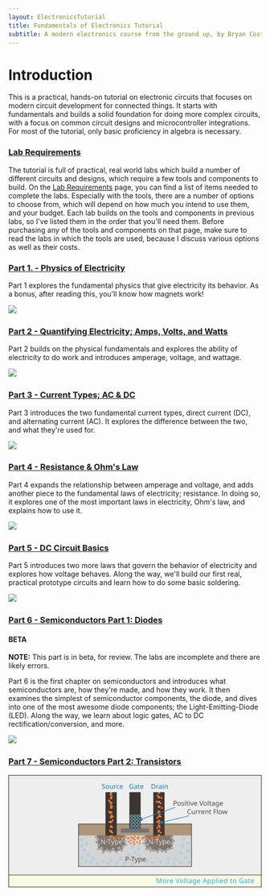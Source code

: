 ```yaml
---
layout: ElectronicsTutorial
title: Fundamentals of Electronics Tutorial
subtitle: A modern electronics course from the ground up, by Bryan Costanich.
---
```


# Introduction

This is a practical, hands-on tutorial on electronic circuits that focuses on modern circuit development for connected things. It starts with fundamentals and builds a solid foundation for doing more complex circuits, with a focus on common circuit designs and microcontroller integrations. For most of the tutorial, only basic proficiency in algebra is necessary.

### [Lab Requirements](Prologue/Requirements)

The tutorial is full of practical, real world labs which build a number of different circuits and designs, which require a few tools and components to build. On the [Lab Requirements](Prologue/Requirements) page, you can find a list of items needed to complete the labs. Especially with the tools, there are a number of options to choose from, which will depend on how much you intend to use them, and your budget. Each lab builds on the tools and components in previous labs, so I've listed them in the order that you'll need them. Before purchasing any of the tools and components on that page, make sure to read the labs in which the tools are used, because I discuss various options as well as their costs.

### [Part 1. - Physics of Electricity](Part1/Atoms)

Part 1 explores the fundamental physics that give electricity its behavior. As a bonus, after reading this, you'll know how magnets work!

![](Part1/Support_Files/Atoms_Sharing_an_Electron.svg)

### [Part 2 - Quantifying Electricity; Amps, Volts, and Watts](Part2/Amount_and_Force)

Part 2 builds on the physical fundamentals and explores the ability of electricity to do work and introduces amperage, voltage, and wattage.

![](Part2/Support_Files/Water_Tower_w_Units.svg)

### [Part 3 - Current Types; AC & DC](Part3/Current_Types)

Part 3 introduces the two fundamental current types, direct current (DC), and alternating current (AC). It explores the difference between the two, and what they're used for.

![](Part3/Support_Files/AC_DC.svg)


### [Part 4 - Resistance & Ohm's Law](Part4/Resistance)

Part 4 expands the relationship between amperage and voltage, and adds another piece to the fundamental laws of electricity; resistance. In doing so, it explores one of the most important laws in electricity, Ohm's law, and explains how to use it.

![](Part4/Support_Files/Ohms_Law_Pyramid.svg)

### [Part 5 - DC Circuit Basics](Part5/DC_Circuits)

Part 5 introduces two more laws that govern the behavior of electricity and explores how voltage behaves. Along the way, we'll build our first real, practical prototype circuits and learn how to do some basic soldering.

![](Part5/Support_Files/Kirchhoffs_Voltage_Law.svg)

### [Part 6 - Semiconductors Part 1: Diodes](Part6/Semiconductors)

#### BETA

**NOTE:** This part is in beta, for review. The labs are incomplete and there are likely errors.

Part 6 is the first chapter on semiconductors and introduces what semiconductors are, how they're made, and how they work. It then examines the simplest of semiconductor components, the diode, and dives into one of the most awesome diode components; the Light-Emitting-Diode (LED). Along the way, we learn about logic gates, AC to DC rectification/conversion, and more.

![](Part6/Support_Files/Logical_AND_OR_Gates.svg)

### [Part 7 - Semiconductors Part 2: Transistors](Part7/Transistors)

![](Part7/Support_Files/MOSFET_Gate_Double_Voltage.svg)